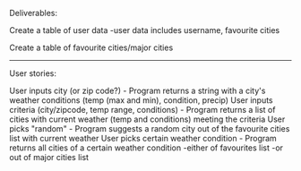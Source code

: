 Deliverables:

Create a table of user data
    -user data includes username, favourite cities

Create a table of favourite cities/major cities

***

User stories:

User inputs city (or zip code?) - Program returns a string with a city's weather conditions (temp (max and min), condition, precip)
User inputs criteria (city/zipcode, temp range, conditions) - Program returns a list of cities with current weather (temp and conditions) meeting the criteria
User picks "random" - Program suggests a random city out of the favourite cities list with current weather
User picks certain weather condition - Program returns all cities of a certain weather condition
    -either of favourites list
    -or out of major cities list